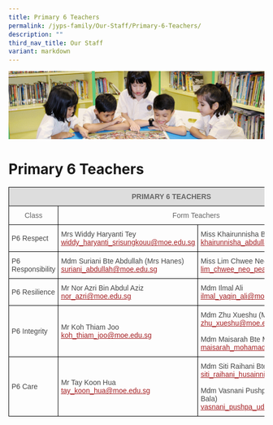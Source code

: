 ```yaml
---
title: Primary 6 Teachers
permalink: /jyps-family/Our-Staff/Primary-6-Teachers/
description: ""
third_nav_title: Our Staff
variant: markdown
---
```

![](/images/banner.gif)

Primary 6 Teachers
==================

<style type="text/css">
.tg  {border-collapse:collapse;border-spacing:0;}
.tg td{border-color:black;border-style:solid;border-width:1px;font-family:Arial, sans-serif;font-size:14px;
  overflow:hidden;padding:10px 5px;word-break:normal;}
.tg th{border-color:black;border-style:solid;border-width:1px;font-family:Arial, sans-serif;font-size:14px;
  font-weight:normal;overflow:hidden;padding:10px 5px;word-break:normal;}
.tg .tg-a4yv{background-color:#DDD;color:#666;font-weight:bold;text-align:center;vertical-align:top}
.tg .tg-hvnt{color:#666;text-align:center;vertical-align:top}
.tg .tg-0qja{color:#A52023;text-align:left;text-decoration:underline;vertical-align:top}
.tg .tg-0lj4{color:#454545;text-align:left;vertical-align:middle}
.tg .tg-que8{color:#454545;text-align:left;vertical-align:top}
</style>
<table class="tg">
<thead>
  <tr>
    <th class="tg-a4yv" colspan="3">PRIMARY 6 TEACHERS</th>
  </tr>
</thead>
<tbody>
  <tr>
    <td class="tg-hvnt"> Class</td>
    <td class="tg-hvnt" colspan="2"> Form Teachers</td>
  </tr>
  <tr>
    <td class="tg-0lj4"> P6 Respect</td>
    <td class="tg-0lj4"> Mrs Widdy Haryanti Tey<br> <a href="mailto:widdy_haryanti_srisungkouu@moe.edu.sg"><span style="text-decoration:underline;color:#A52023">widdy_haryanti_srisungkouu@moe.edu.sg</span></a> </td>
    <td class="tg-0lj4"> Miss Khairunnisha Bte Abdullah<br> <a href="mailto:khairunnisha_abdullah@moe.edu.sg"><span style="text-decoration:underline;color:#A52023">khairunnisha_abdullah@moe.edu.sg</span></a></td>
  </tr>
  <tr>
    <td class="tg-0lj4"> P6 Responsibility</td>
    <td class="tg-0lj4"> Mdm Suriani Bte Abdullah (Mrs Hanes)<br> <a href="mailto:suriani_abdullah@moe.edu.sg"><span style="text-decoration:underline;color:#A52023">suriani_abdullah@moe.edu.sg</span></a><br></td>
    <td class="tg-0lj4"> Miss Lim Chwee Neo Pearl<br> <a href="mailto:lim_chwee_neo_pearl@moe.edu.sg"><span style="text-decoration:underline;color:#A52023">lim_chwee_neo_pearl@moe.edu.sg</span></a><br></td>
  </tr>
  <tr>
    <td class="tg-0lj4"> P6 Resilience</td>
    <td class="tg-0lj4"> Mr Nor Azri Bin Abdul Aziz<br> <a href="mailto:nor_azri@moe.edu.sg"><span style="text-decoration:underline;color:#A52023">nor_azri@moe.edu.sg</span></a><br></td>
    <td class="tg-0lj4"> Mdm Ilmal Ali<br> <a href="mailto:ilmal_yaqin_ali@moe.edu.sg"><span style="text-decoration:underline;color:#A52023">ilmal_yaqin_ali@moe.edu.sg</span></a></td>
  </tr>
  <tr>
    <td class="tg-0lj4"> P6 Integrity</td>
    <td class="tg-0lj4"> Mr Koh Thiam Joo<br> <a href="mailto:koh_thiam_joo@moe.edu.sg"><span style="text-decoration:underline;color:#A52023">koh_thiam_joo@moe.edu.sg</span></a><br></td>
    <td class="tg-0lj4"> Mdm Zhu Xueshu (Mrs Hao)<br> <a href="mailto:zhu_xueshu@moe.edu.sg"><span style="text-decoration:underline;color:#A52023">zhu_xueshu@moe.edu.sg</span></a><br><br> Mdm Maisarah Bte Mohamad Sahat<br> <a href="mailto:maisarah_mohamad_sahat@moe.edu.sg"><span style="text-decoration:underline;color:#A52023">maisarah_mohamad_sahat@moe.edu.sg</span></a><br></td>
  </tr>
  <tr>
    <td class="tg-0lj4"> P6 Care</td>
    <td class="tg-0lj4"> Mr Tay Koon Hua<br> <a href="mailto:tay_koon_hua@moe.edu.sg"><span style="text-decoration:underline;color:#A52023">tay_koon_hua@moe.edu.sg</span></a><br></td>
    <td class="tg-0lj4"> Mdm Siti Raihani Bte Husainni<br> <a href="mailto:siti_raihani_husainni@moe.edu.sg"><span style="text-decoration:underline;color:#A52023">siti_raihani_husainni@moe.edu.sg</span></a><br><br> Mdm Vasnani Pushpa Udharam (Mrs Bala)<br> <a href="mailto:vasnani_pushpa_udharam@moe.edu.sg"><span style="text-decoration:underline;color:#A52023">vasnani_pushpa_udharam@moe.edu.sg</span></a></td>
  </tr>
</tbody>
</table>